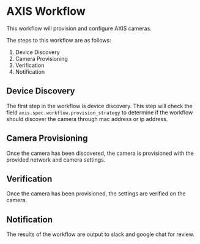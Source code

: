 # AXIS Workflow

This workflow will provision and configure AXIS cameras.

The steps to this workflow are as follows:
1. Device Discovery
2. Camera Provisioning
3. Verification
4. Notification

## Device Discovery

The first step in the workflow is device discovery.
This step will check the field `axis.spec.workflow.provision_strategy` to determine if the workflow should discover the camera through mac address or ip address.

## Camera Provisioning

Once the camera has been discovered, the camera is provisioned with the provided network and camera settings.

## Verification

Once the camera has been provisioned, the settings are verified on the camera.

## Notification

The results of the workflow are output to slack and google chat for review.

